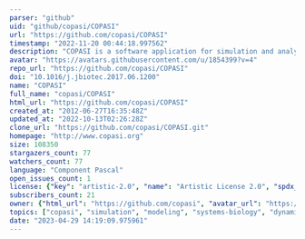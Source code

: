 ```yaml
---
parser: "github"
uid: "github/copasi/COPASI"
url: "https://github.com/copasi/COPASI"
timestamp: "2022-11-20 00:44:18.997562"
description: "COPASI is a software application for simulation and analysis of biochemical networks and their dynamics."
avatar: "https://avatars.githubusercontent.com/u/1854399?v=4"
repo_url: "https://github.com/copasi/COPASI"
doi: "10.1016/j.jbiotec.2017.06.1200"
name: "COPASI"
full_name: "copasi/COPASI"
html_url: "https://github.com/copasi/COPASI"
created_at: "2012-06-27T16:35:48Z"
updated_at: "2022-10-13T02:26:28Z"
clone_url: "https://github.com/copasi/COPASI.git"
homepage: "http://www.copasi.org"
size: 108350
stargazers_count: 77
watchers_count: 77
language: "Component Pascal"
open_issues_count: 1
license: {"key": "artistic-2.0", "name": "Artistic License 2.0", "spdx_id": "Artistic-2.0", "url": "https://api.github.com/licenses/artistic-2.0", "node_id": "MDc6TGljZW5zZTM="}
subscribers_count: 21
owner: {"html_url": "https://github.com/copasi", "avatar_url": "https://avatars.githubusercontent.com/u/1854399?v=4", "login": "copasi", "type": "Organization"}
topics: ["copasi", "simulation", "modeling", "systems-biology", "dynamics", "chemistry", "biochemistry", "kinetics"]
date: "2023-04-29 14:19:09.975961"
---
```

